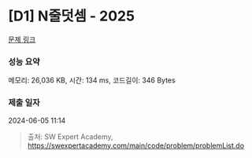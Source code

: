 # [D1] N줄덧셈 - 2025 

[문제 링크](https://swexpertacademy.com/main/code/problem/problemDetail.do?contestProbId=AV5QFZtaAscDFAUq) 

### 성능 요약

메모리: 26,036 KB, 시간: 134 ms, 코드길이: 346 Bytes

### 제출 일자

2024-06-05 11:14



> 출처: SW Expert Academy, https://swexpertacademy.com/main/code/problem/problemList.do